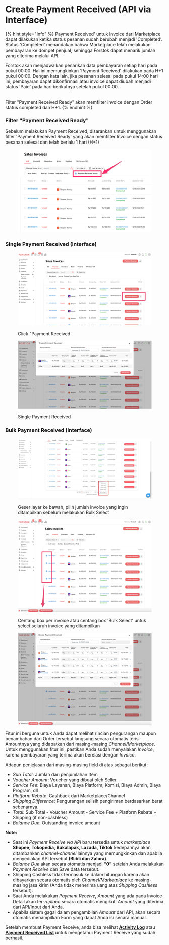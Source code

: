 # Create Payment Received (API via Interface)

{% hint style="info" %}
Payment Received' untuk Invoice dari Marketplace dapat dilakukan ketika status pesanan sudah berubah menjadi 'Completed'. Status 'Completed' menandakan bahwa Marketplace telah melakukan pembayaran ke dompet penjual, sehingga Forstok dapat menarik jumlah yang diterima melalui API.

Forstok akan menjadwalkan penarikan data pembayaran setiap hari pada pukul 00:00. Hal ini memungkinkan 'Payment Received' dilakukan pada H+1 pukul 00:00. Dengan kata lain, jika pesanan selesai pada pukul 14:00 hari ini, pembayaran dapat dikonfirmasi atau invoice dapat diubah menjadi status 'Paid' pada hari berikutnya setelah pukul 00:00.&#x20;

\
Filter "Payment Received Ready" akan memfilter invoice dengan Order status completed dan H+1.&#x20;
{% endhint %}

### Filter "Payment Received Ready"

Sebelum melakukan Payment Received, disarankan untuk menggunakan filter 'Payment Received Ready' yang akan memfilter Invoice dengan status pesanan selesai dan telah berlalu 1 hari (H+1)

<figure><img src="../../.gitbook/assets/WhatsApp Image 2023-10-12 at 8.38.33 AM.jpeg" alt=""><figcaption></figcaption></figure>

### Single Payment Received (Interface)

<figure><img src="../../.gitbook/assets/Payment Received - select.png" alt=""><figcaption><p>Click "Payment Received</p></figcaption></figure>

<figure><img src="../../.gitbook/assets/Payment Received Single.png" alt=""><figcaption><p>Single Payment Received</p></figcaption></figure>

### Bulk Payment Received (Interface)

<figure><img src="../../.gitbook/assets/TES144.jpg" alt=""><figcaption><p>Geser layar ke bawah, pilih jumlah invoice yang ingin ditampilkan sebelum melakukan Bulk Select</p></figcaption></figure>

<figure><img src="../../.gitbook/assets/Bulk Payment Received - Select .png" alt=""><figcaption><p>Centang box per invoice atau centang box 'Bulk Select' untuk select seluruh invoice yang ditampilkan</p></figcaption></figure>

<figure><img src="../../.gitbook/assets/Bulk Payment Reiceved - save.png" alt=""><figcaption></figcaption></figure>

Fitur ini berguna untuk Anda dapat melihat rincian pengurangan maupun penambahan dari Order tersebut langsung secara otomatis terisi Amountnya yang didapatkan dari masing-masing _Channel/Marketplace_. Untuk menggunakan fitur ini, pastikan Anda sudah menyalakan _Invoice_, karena pembayaran yang terima akan berelasi dengan _Invoice_.

Adapun penjelasan dari masing-masing field di atas sebagai berikut:

* _Sub Total_: Jumlah dari penjumlahan Item
* _Voucher Amount_: Voucher yang dibuat oleh Seller
* _Service Fee_: Biaya Layanan, Biaya Platform, Komisi, Biaya Admin, Biaya Program, dll
* _Platform Rebate_: Cashback dari Marketplace/Channel
* _Shipping Difference_: Pengurangan selisih pengiriman berdasarkan berat sebenarnya.
* _Total_: Sub Total - Voucher Amount - Service Fee + Platform Rebate + Shipping (if non-cashless)
* _Balance Due_: Outstanding invoice amount



**Note:**

* Saat ini _Payment Receive via API_ baru tersedia untuk _marketplace_ **Shopee, Tokopedia, Bukalapak, Lazada, Tiktok** kedepannya akan ditambahkan _channel-channel_ lainnya yang memungkinkan dan apabila menyediakan API tersebut **(Blibli dan Zalora)**.
* _Balance Due_ akan secara otomatis menjadi **“0”** setelah Anda melakukan _Payment Receive_ dan Save data tersebut.
* Shipping Cashless tidak termasuk ke dalam hitungan karena akan dibayarkan secara otomatis oleh _Channel/Marketplace_ ke masing-masing jasa kirim (Anda tidak menerima uang atas _Shipping Cashless_ tersebut).
* Saat Anda melakukan _Payment Receive_, _Amount_ yang ada pada Invoice Detail akan ter-_replace_ secara otomatis mengikuti _Amount_ yang diterima dari API/Input dari Anda.
* Apabila sistem gagal dalam pengambilan _Amount_ dari API, akan secara otomatis menampilkan Form yang dapat Anda isi secara manual.

Setelah membuat Payment Receive, anda bisa melihat [**Activity Log**](../dashboard/introduction-to-dashboard.md) atau [**Payment Received List**](payment-received-list.md) untuk mengetahui Payment Receive yang sudah berhasil.
